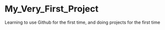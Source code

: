 # My_Very_First_Project
Learning to use Github for the first time, and doing projects for the first time
